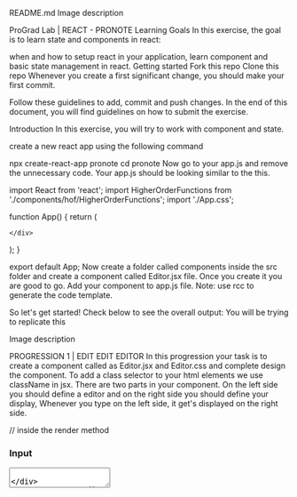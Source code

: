 README.md
Image description

ProGrad Lab | REACT - PRONOTE
Learning Goals
In this exercise, the goal is to learn state and components in react:

when and how to setup react in your application,
learn component and basic state management in react.
Getting started
Fork this repo
Clone this repo
Whenever you create a first significant change, you should make your first commit.

Follow these guidelines to add, commit and push changes.
In the end of this document, you will find guidelines on how to submit the exercise.

Introduction
In this exercise, you will try to work with component and state.

create a new react app using the following command

npx create-react-app pronote
cd pronote
Now go to your app.js and remove the unnecessary code. Your app.js should be looking similar to the this.

import React from 'react';
import HigherOrderFunctions from './components/hof/HigherOrderFunctions';
import './App.css';

function App() {
  return (
    <div className="App">
 
    </div>
  );
}

export default App;
Now create a folder called components inside the src folder and create a component called Editor.jsx file. Once you create it you are good to go. Add your component to app.js file. Note: use rcc to generate the code template.

So let's get started! Check below to see the overall output: You will be trying to replicate this

Image description

PROGRESSION 1 | EDIT EDIT EDITOR
In this progression your task is to create a component called as Editor.jsx and Editor.css and complete design the component. To add a class selector to your html elements we use className in jsx. There are two parts in your component. On the left side you should define a editor and on the right side you should define your display, Whenever you type on the left side, it get's displayed on the right side.

// inside the render method
<div className="container">
                <div className="input">
                    <h3>Input</h3>
                    <textarea className="input-text"/>
                </div>
                <div className="output">
                    <h3>Pro Note</h3>
                    <div className="output-text"></div>
                </div>                
            </div>
PROGRESSION 2 | SET IT UP
In this progression let us define the editor functionality. To do this we need to define a empty value inside the state.

    constructor(props) {
        super(props);
        // to bind the method with event handler without (). 
        this.handleChange = this.handleChange.bind(this);

        this.state =
         { 
            value: ''
        };
    }
Do not forget to add styles to your Editor.jsx. To add style create a file called Editor.jsx and write styles to it.

PROGRESSION 2 | START TYPING
We have already defined the state, but it won't work unless we define the event handler right. To do that in react we need to do some minor changes to your render component and also we need to handle the onChange event. Check out the below code snippet.

      <div className="container">
                <div className="input">
                    <h3>Input</h3>
                    <!-- call the handleChanges method in the onChange event and set the default value as empty-->
                    <textarea className="input-text" onChange={this.handleChange} defaultValue={this.state.value}/>
                </div>
                <div className="output">
                    <h3>Pro Note</h3>
                    <div className="output-text">{this.state.value}</div>
                </div>                
            </div>
//event handler method to change the state.
//setState is used to change the state.
  handleChange(e){
        this.setState({value: e.target.value});
    }
Once you do the above you can see your output.

Submission
If you didn't add, commit and push the changes you made, this is the last call. 😄

please share your github links with your Mentors. Your Mentor's will check up your work and provide feedback.

Summary
If you managed to do it, good job! 🏆

We are proud of you!

Happy Coding ProGrad ❤️!

About
No description, website, or topics provided.
Resources
 Readme
Releases
No releases published
Packages
No packages published
